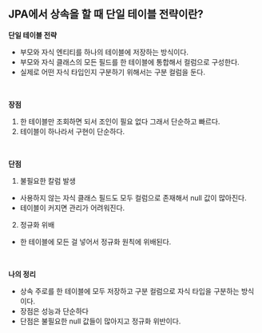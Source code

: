 ## JPA에서 상속을 할 때 단일 테이블 전략이란?

**단일 테이블 전략**
- 부모와 자식 엔티티를 하나의 테이블에 저장하는 방식이다.
- 부모와 자식 클래스의 모든 필드를 한 테이블에 통합해서 컬럼으로 구성한다.
- 실제로 어떤 자식 타입인지 구분하기 위해서는 구분 컬럼을 둔다.

<br/>

**장점**
1. 한 테이블만 조회하면 되서 조인이 필요 없다 그래서 단순하고 빠르다.
2. 테이블이 하나라서 구현이 단순하다.

<br/>

**단점**
1. 불필요한 칼럼 발생
  - 사용하지 않는 자식 클래스 필드도 모두 컬럼으로 존재해서 null 값이 많아진다.
  - 테이블이 커지면 관리가 어려워진다.

2. 정규화 위배
  - 한 테이블에 모든 걸 넣어서 정규화 원칙에 위배된다.

<br/>

**나의 정리**
- 상속 주로를 한 테이블에 모두 저장하고 구분 컬럼으로 자식 타입을 구분하는 방식이다.
- 장점은 성능과 단순하다
- 단점은 불필요한 null 값들이 많아지고 정규화 위반이다.

